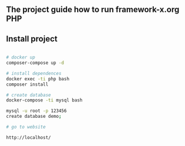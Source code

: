 ## The project guide how to run framework-x.org PHP

## Install project

```bash

# docker up
composer-compose up -d

# install dependences
docker exec -ti php bash
composer install

# create database
docker-compose -ti mysql bash

mysql -u root -p 123456
create database demo;

# go to website

http://localhost/

```